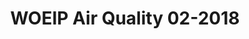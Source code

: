 --- 
title: WOEIP Air Quality 02-2018 
owner: <a href="https://www.woeip.org/">WOEIP</a>
layout: data
month: 10
year: 2018
categories: WOEIP
resourceType: shift_by_month
fileName: 2018-10-28 18:35:23.388109.markdown
---